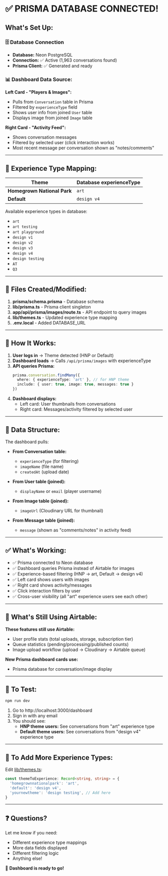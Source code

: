 # ✅ PRISMA DATABASE CONNECTED!

## What's Set Up:

### 🗄️ Database Connection
- **Database:** Neon PostgreSQL
- **Connection:** ✅ Active (1,963 conversations found)
- **Prisma Client:** ✅ Generated and ready

### 📊 Dashboard Data Source:

**Left Card - "Players & Images":**
- Pulls from `Conversation` table in Prisma
- Filtered by `experienceType` field
- Shows user info from joined `User` table
- Displays image from joined `Image` table

**Right Card - "Activity Feed":**
- Shows conversation messages
- Filtered by selected user (click interaction works)
- Most recent message per conversation shown as "notes/comments"

---

## 🎨 Experience Type Mapping:

| Theme | Database experienceType |
|-------|------------------------|
| **Homegrown National Park** | `art` |
| **Default** | `design v4` |

Available experience types in database:
- `art`
- `art testing`
- `art playground`
- `design v1`
- `design v2`
- `design v3`
- `design v4`
- `design testing`
- `AT`
- `Q3`

---

## 📂 Files Created/Modified:

1. **prisma/schema.prisma** - Database schema
2. **lib/prisma.ts** - Prisma client singleton
3. **app/api/prisma/images/route.ts** - API endpoint to query images
4. **lib/themes.ts** - Updated experience type mapping
5. **.env.local** - Added DATABASE_URL

---

## 🚀 How It Works:

1. **User logs in** → Theme detected (HNP or Default)
2. **Dashboard loads** → Calls `/api/prisma/images` with experienceType
3. **API queries Prisma:**
   ```typescript
   prisma.conversation.findMany({
     where: { experienceType: 'art' }, // for HNP theme
     include: { user: true, image: true, messages: true }
   })
   ```
4. **Dashboard displays:**
   - Left card: User thumbnails from conversations
   - Right card: Messages/activity filtered by selected user

---

## 🎯 Data Structure:

The dashboard pulls:
- **From Conversation table:**
  - `experienceType` (for filtering)
  - `imageName` (file name)
  - `createdAt` (upload date)

- **From User table (joined):**
  - `displayName` or `email` (player username)

- **From Image table (joined):**
  - `imageUrl` (Cloudinary URL for thumbnail)

- **From Message table (joined):**
  - `message` (shown as "comments/notes" in activity feed)

---

## ✅ What's Working:

- ✅ Prisma connected to Neon database
- ✅ Dashboard queries Prisma instead of Airtable for images
- ✅ Experience-based filtering (HNP → art, Default → design v4)
- ✅ Left card shows users with images
- ✅ Right card shows activity/messages
- ✅ Click interaction filters by user
- ✅ Cross-user visibility (all "art" experience users see each other)

---

## 📝 What's Still Using Airtable:

**These features still use Airtable:**
- User profile stats (total uploads, storage, subscription tier)
- Queue statistics (pending/processing/published counts)
- Image upload workflow (upload → Cloudinary → Airtable queue)

**New Prisma dashboard cards use:**
- Prisma database for conversation/image display

---

## 🧪 To Test:

```bash
npm run dev
```

1. Go to http://localhost:3000/dashboard
2. Sign in with any email
3. You should see:
   - **HNP theme users:** See conversations from "art" experience type
   - **Default theme users:** See conversations from "design v4" experience type

---

## 🔧 To Add More Experience Types:

Edit [lib/themes.ts](lib/themes.ts#L163):

```typescript
const themeToExperience: Record<string, string> = {
  'homegrownnationalpark': 'art',
  'default': 'design v4',
  'yournewtheme': 'design testing', // Add here
}
```

---

## ❓ Questions?

Let me know if you need:
- Different experience type mappings
- More data fields displayed
- Different filtering logic
- Anything else!

🚀 **Dashboard is ready to go!**
